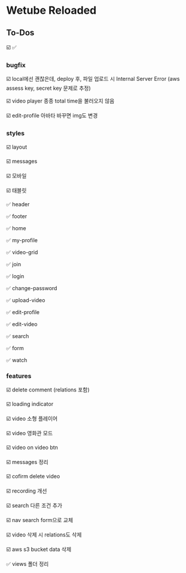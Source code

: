 # Wetube Reloaded

## To-Dos

☑️ ✅

### bugfix

☑️ local에선 괜찮은데, deploy 후, 파일 업로드 시 Internal Server Error (aws assess key, secret key 문제로 추정)

☑️ video player 종종 total time을 불러오지 않음

☑️ edit-profile 아바타 바꾸면 img도 변경

### styles

☑️ layout

☑️ messages

☑️ 모바일

☑️ 태블릿

✅ header

✅ footer

✅ home

✅ my-profile

✅ video-grid

✅ join

✅ login

✅ change-password

✅ upload-video

✅ edit-profile

✅ edit-video

✅ search

✅ form

✅ watch

### features

☑️ delete comment (relations 포함)

☑️ loading indicator

☑️ video 소형 플레이어

☑️ video 영화관 모드

☑️ video on video btn

☑️ messages 정리

☑️ cofirm delete video

☑️ recording 개선

☑️ search 다른 조건 추가

☑️ nav search form으로 교체

☑️ video 삭제 시 relations도 삭제

☑️ aws s3 bucket data 삭제

✅ views 폴더 정리
